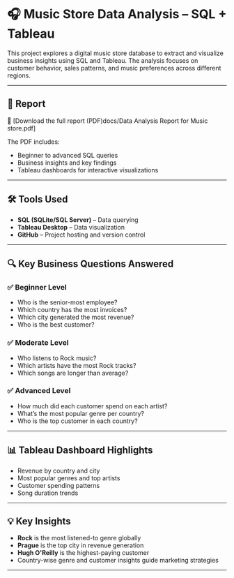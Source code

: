 # 🎧 Music Store Data Analysis – SQL + Tableau

This project explores a digital music store database to extract and visualize business insights using SQL and Tableau. The analysis focuses on customer behavior, sales patterns, and music preferences across different regions.

---

## 📄 Report

📌 [Download the full report (PDF)docs/Data Analysis Report for Music store.pdf]

The PDF includes:
- Beginner to advanced SQL queries
- Business insights and key findings
- Tableau dashboards for interactive visualizations

---

## 🛠 Tools Used

- **SQL (SQLite/SQL Server)** – Data querying
- **Tableau Desktop** – Data visualization
- **GitHub** – Project hosting and version control

---

## 🔍 Key Business Questions Answered

### ✅ Beginner Level
- Who is the senior-most employee?
- Which country has the most invoices?
- Which city generated the most revenue?
- Who is the best customer?

### ✅ Moderate Level
- Who listens to Rock music?
- Which artists have the most Rock tracks?
- Which songs are longer than average?

### ✅ Advanced Level
- How much did each customer spend on each artist?
- What’s the most popular genre per country?
- Who is the top customer in each country?

---

## 📊 Tableau Dashboard Highlights

- Revenue by country and city
- Most popular genres and top artists
- Customer spending patterns
- Song duration trends

---

## 💡 Key Insights

- **Rock** is the most listened-to genre globally
- **Prague** is the top city in revenue generation
- **Hugh O'Reilly** is the highest-paying customer
- Country-wise genre and customer insights guide marketing strategies

---



